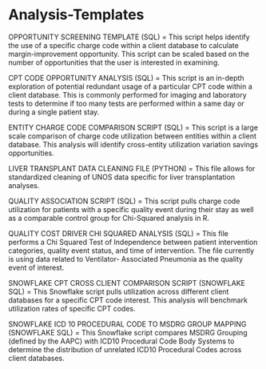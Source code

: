 # Analysis-Templates

OPPORTUNITY SCREENING TEMPLATE (SQL) = This script helps identify the use of a specific charge code within a client database to calculate margin-improvement opportunity. This script can be scaled based on the number of opportunities that the user is interested in examining. 

CPT CODE OPPORTUNITY ANALYSIS (SQL) = This script is an in-depth exploration of potential redundant usage of a particular CPT code within a client database. This is commonly performed for imaging and laboratory tests to determine if too many tests are performed within a same day or during a single patient stay. 

ENTITY CHARGE CODE COMPARISON SCRIPT (SQL) = This script is a large scale comparison of charge code utilization between entities within a client database. This analysis will identify cross-entity utilization variation savings opportunities. 

LIVER TRANSPLANT DATA CLEANING FILE (PYTHON) = This file allows for standardized cleaning of UNOS data specific for liver transplantation analyses. 

QUALITY ASSOCIATION SCRIPT (SQL) = This script pulls charge code utilization for patients with a specific quality event during their stay as well as a comparable control group for Chi-Squared analysis in R. 

QUALITY COST DRIVER CHI SQUARED ANALYSIS (SQL) = This file performs a Chi Squared Test of Independence between patient intervention categories, quality event status, and time of intervention. The file currently is using data related to Ventilator-   Associated Pneumonia as the quality event of interest. 

SNOWFLAKE CPT CROSS CLIENT COMPARISON SCRIPT (SNOWFLAKE SQL) = This Snowflake script pulls utilization across different client databases for a specific CPT code interest. This analysis will benchmark utilization rates of specific CPT codes. 

SNOWFLAKE ICD 10 PROCEDURAL CODE TO MSDRG GROUP MAPPING (SNOWFLAKE SQL) = This Snowflake script compares MSDRG Grouping (defined by the AAPC) with ICD10 Procedural Code Body Systems to determine the distribution of unrelated ICD10 Procedural Codes across client databases.




